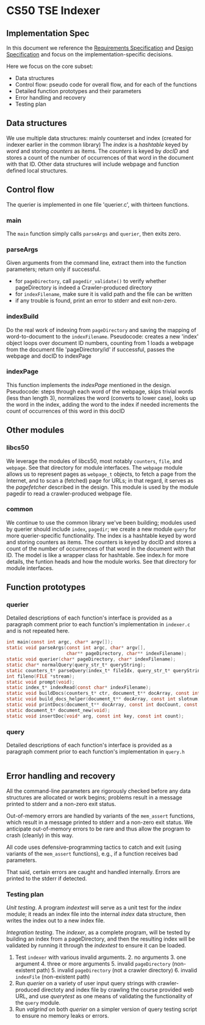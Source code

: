 # CS50 TSE Indexer
## Implementation Spec

In this document we reference the [Requirements Specification](REQUIREMENTS.md) and [Design Specification](DESIGN.md) and focus on the implementation-specific decisions.

Here we focus on the core subset:

-  Data structures
-  Control flow: pseudo code for overall flow, and for each of the functions
-  Detailed function prototypes and their parameters
-  Error handling and recovery
-  Testing plan

## Data structures 

We use multiple data structures: mainly counterset and index (created for indexer earlier in the common library)
The *index* is a *hashtable* keyed by *word* and storing *counters* as items.
The *counters* is keyed by *docID* and stores a count of the number of occurrences of that word in the document with that ID. 
Other data structures will include webpage and function defined local structures.

## Control flow
The querier is implemented in one file 'querier.c', with thirteen functions.

### main

The `main` function simply calls `parseArgs` and `querier`, then exits zero.

### parseArgs

Given arguments from the command line, extract them into the function parameters; return only if successful.

* for `pageDirectory`, call `pagedir_validate()` to verify whether pageDirectory is indeed a Crawler-produced directory
* for `indexFilename`, make sure it is valid path and the file can be written
* if any trouble is found, print an error to stderr and exit non-zero.

### indexBuild

Do the real work of indexing from `pageDirectory` and saving the mapping of word-to-document to the `indexFilename`.
Pseudocode:
      creates a new 'index' object
      loops over document ID numbers, counting from 1
        loads a webpage from the document file 'pageDirectory/id'
        if successful, 
          passes the webpage and docID to indexPage

### indexPage
This function implements the *indexPage* mentioned in the design.
Pseudocode:
     steps through each word of the webpage,
       skips trivial words (less than length 3),
       normalizes the word (converts to lower case),
       looks up the word in the index,
         adding the word to the index if needed
       increments the count of occurrences of this word in this docID

## Other modules

### libcs50
We leverage the modules of libcs50, most notably `counters`, `file`,  and `webpage`.
See that directory for module interfaces.
The `webpage` module allows us to represent pages as `webpage_t` objects, to fetch a page from the Internet, and to scan a (fetched) page for URLs; in that regard, it serves as the *pagefetcher* described in the design. This module is used by the module pagedir to read a crawler-produced webpage file.

### common
We continue to use the common library we've been building; modules used by querier should include `index`, `pagedir`; we create a new module `query` for more querier-specific functionality.
The index is a hashtable keyed by word and storing counters as items. The counters is keyed by docID and stores a count of the number of occurrences of that word in the document with that ID. The model is like a wrapper class for hashtable. 
See index.h for more details, the funtion heads and how the module works.
See that directory for module interfaces.


## Function prototypes


### querier

Detailed descriptions of each function's interface is provided as a paragraph comment prior to each function's implementation in `indexer.c` and is not repeated here.

```c
int main(const int argc, char* argv[]);
static void parseArgs(const int argc, char* argv[],
                      char** pageDirectory, char** indexFilename);
static void querier(char* pageDirectory, char* indexFilename);
static char* normalQuery(query_str_t* queryString);
static counters_t* parseQuery(index_t* fileIdx, query_str_t* queryString);
int fileno(FILE *stream);
static void prompt(void);
static index_t* indexRead(const char* indexFilename);
static void buildDocs(counters_t* ctr, document_t** docArray, const int docCount);
static void build_docs_helper(document_t** docArray, const int slotnum);
static void printDocs(document_t** docArray, const int docCount, const char* pageDirectory);
static document_t* document_new(void);
static void insertDoc(void* arg, const int key, const int count);
```

### query
Detailed descriptions of each function's interface is provided as a paragraph comment prior to each function's implementation in `query.h` 
```c

```



## Error handling and recovery

All the command-line parameters are rigorously checked before any data structures are allocated or work begins; problems result in a message printed to stderr and a non-zero exit status.

Out-of-memory errors are handled by variants of the `mem_assert` functions, which result in a message printed to stderr and a non-zero exit status.
We anticipate out-of-memory errors to be rare and thus allow the program to crash (cleanly) in this way.

All code uses defensive-programming tactics to catch and exit (using variants of the `mem_assert` functions), e.g., if a function receives bad parameters.

That said, certain errors are caught and handled internally. Errors are printed to the stderr if detected.

### Testing plan

*Unit testing*.  A program *indextest* will serve as a unit test for the *index* module; it reads an index file into the internal *index* data structure, then writes the index out to a new index file.

*Integration testing*.  The *indexer*, as a complete program, will be tested by building an index from a pageDirectory, and then the resulting index will be validated by running it through the *indextest* to ensure it can be loaded.

1. Test `indexer` with various invalid arguments.
	2. no arguments
	3. one argument
	4. three or more arguments
	5. invalid `pageDirectory` (non-existent path)
	5. invalid `pageDirectory` (not a crawler directory)
	6. invalid `indexFile` (non-existent path)
0. Run *querier* on a variety of user input query strings with crawler-produced directoty and index file by crawling the course provided web URL, and use *querytest* as one means of validating the functionality of the `query` module.
0. Run *valgrind* on both *querier* on a simpler version of query testing script to ensure no memory leaks or errors.




